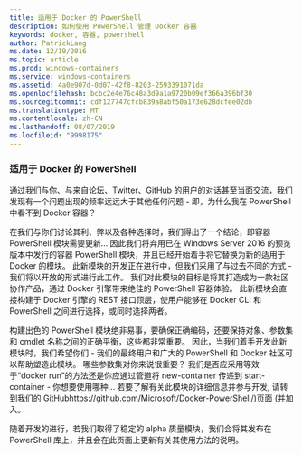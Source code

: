 ```yaml
---
title: 适用于 Docker 的 PowerShell
description: 如何使用 PowerShell 管理 Docker 容器
keywords: docker, 容器, powershell
author: PatrickLang
ms.date: 12/19/2016
ms.topic: article
ms.prod: windows-containers
ms.service: windows-containers
ms.assetid: 4a0e907d-0d07-42f8-8203-2593391071da
ms.openlocfilehash: bcbc2e4e76c48a3d9a1a9720b09ef366a396bf30
ms.sourcegitcommit: cdf127747cfcb839a8abf50a173e628dcfee02db
ms.translationtype: MT
ms.contentlocale: zh-CN
ms.lasthandoff: 08/07/2019
ms.locfileid: "9998175"
---
```

### <a name="powershell-for-docker"></a>适用于 Docker 的 PowerShell

通过我们与你、与来自论坛、Twitter、GitHub 的用户的对话甚至当面交流，我们发现有一个问题出现的频率远远大于其他任何问题 - 即，为什么我在 PowerShell 中看不到 Docker 容器？ 

在我们与你们讨论其利、弊以及各种选择时，我们得出了一个结论，即容器 PowerShell 模块需要更新... 因此我们将弃用已在 Windows Server 2016 的预览版本中发行的容器 PowerShell 模块，并且已经开始着手将它替换为新的适用于 Docker 的模块。  此新模块的开发正在进行中，但我们采用了与过去不同的方式 - 我们将以开放的形式进行此工作。  我们对此模块的目标是将其打造成为一款社区协作产品，通过 Docker 引擎带来绝佳的 PowerShell 容器体验。  此新模块会直接构建于 Docker 引擎的 REST 接口顶层，使用户能够在 Docker CLI 和 PowerShell 之间进行选择，或同时选择两者。

构建出色的 PowerShell 模块绝非易事，要确保正确编码，还要保持对象、参数集和 cmdlet 名称之间的正确平衡，这些都非常重要。  因此，当我们着手开发此新模块时，我们希望你们 - 我们的最终用户和广大的 PowerShell 和 Docker 社区可以帮助塑造此模块。  哪些参数集对你来说很重要？  我们是否应采用等效于“docker run”的方法还是你应通过管道将 new-container 传递到 start-container - 你想要使用哪种...  若要了解有关此模块的详细信息并参与开发, 请转到我们的 GitHubhttps://github.com/Microsoft/Docker-PowerShell/)页面 (并加入。

随着开发的进行，若我们取得了稳定的 alpha 质量模块，我们会将其发布在 PowerShell 库上，并且会在此页面上更新有关其使用方法的说明。
